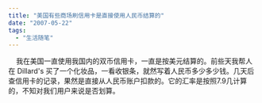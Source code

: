 ```yaml
---
title: "美国有些商场刷信用卡是直接使用人民币结算的"
date: "2007-05-22"
tags: 
  - "生活随笔"
---
```


    我在美国一直使用我国内的双币信用卡，一直是按美元结算的。前些天我帮人在 Dillard's 买了一个化妆品，一看收银条，就然写着人民币多少多少钱。几天后查信用卡的记录，果然是直接从人民币账户扣款的。它的汇率是按照7.9几计算的，不知对我们用户来说是否划算。
